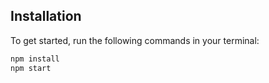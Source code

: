 ## Installation

To get started, run the following commands in your terminal:
```bash
npm install
npm start